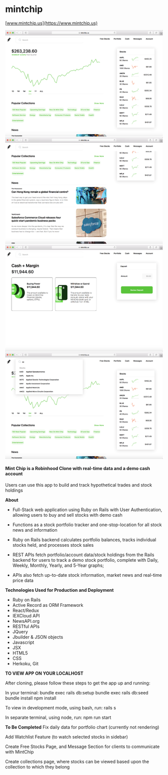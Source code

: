 # mintchip

[www.mintchip.us](https://www.mintchip.us)

![picture](./app/assets/images/mintchip1.png)
![picture](./app/assets/images/mintchip2.png)
![picture](./app/assets/images/mintchip3.png)
![picture](./app/assets/images/mintchip4.png)

#### Mint Chip is a Robinhood Clone with real-time data and a demo cash account
Users can use this app to build and track hypothetical trades and stock holdings

**About**
- Full-Stack web application using Ruby on Rails with User Authentication, allowing users to buy and sell stocks with demo cash

- Functions as a stock portfolio tracker and one-stop-location for all stock news and information

- Ruby on Rails backend calculates portfolio balances, tracks individual stocks held, and processes stock sales

- REST APIs fetch portfolio/account data/stock holdings from the Rails backend for users to track a demo stock portfolio, complete with Daily, Weekly, Monthly, Yearly, and 5-Year graphs; 

- APIs also fetch up-to-date stock information, market news and real-time price data

**Technologies Used for Production and Deployment**
- Ruby on Rails 
- Active Record as ORM Framework
- React/Redux
- IEXCloud API
- NewsAPI.org
- RESTful APIs
- JQuery
- Jbuilder & JSON objects
- Javascript
- JSX
- HTML5
- CSS
- Herkoku, Git


**TO VIEW APP ON YOUR LOCALHOST**

After cloning, please follow these steps to get the app up and running:

In your terminal:
bundle exec rails db:setup
bundle exec rails db:seed
bundle install
npm install

To view in development mode, using bash, run:
rails s

In separate terminal, using node, run:
npm run start

**To Be Completed**
Fix daily data for portfolio chart (currently not rendering)

Add Watchlist Feature (to watch selected stocks in sidebar)

Create Free Stocks Page, and Message Section for clients to communicate with MintChip

Create collections page, where stocks can be viewed based upon the collection to which they belong
